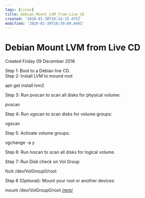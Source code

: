 ```yaml
---
tags: [Linux]
title: Debian_Mount_LVM_from_Live_CD
created: '2020-01-30T20:16:15.475Z'
modified: '2020-01-30T20:39:09.840Z'
---
```


# Debian Mount LVM from Live CD
Created Friday 09 December 2016


Step 1: Boot to a Debian live CD.  
Step 2: Install LVM to mound root


apt-get install lvm2

Step 3:
Run pvscan to scan all disks for physical volume:

pvscan

Step 4:
Run vgscan to scan disks for volume groups:


vgscan

Step 5: Activate volume groups:

vgchange -a y

Step 6: Run lvscan to scan all disks for logical volume.

Step 7: Run Disk check on Vol Group

fsck /dev/VolGroup0/root

Step 8 (Optional): Mount your root or another devices:


mount /dev/VolGroup0/root [/mnt/](file:///mnt)



